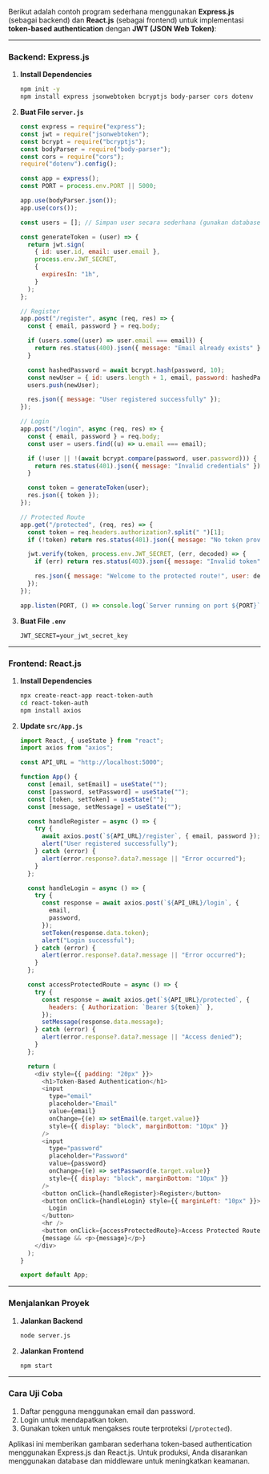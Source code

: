 Berikut adalah contoh program sederhana menggunakan **Express.js** (sebagai backend) dan **React.js** (sebagai frontend) untuk implementasi **token-based authentication** dengan **JWT (JSON Web Token)**:

---

### **Backend: Express.js**

1. **Install Dependencies**

   ```bash
   npm init -y
   npm install express jsonwebtoken bcryptjs body-parser cors dotenv
   ```

2. **Buat File `server.js`**

   ```javascript
   const express = require("express");
   const jwt = require("jsonwebtoken");
   const bcrypt = require("bcryptjs");
   const bodyParser = require("body-parser");
   const cors = require("cors");
   require("dotenv").config();

   const app = express();
   const PORT = process.env.PORT || 5000;

   app.use(bodyParser.json());
   app.use(cors());

   const users = []; // Simpan user secara sederhana (gunakan database pada implementasi nyata).

   const generateToken = (user) => {
     return jwt.sign(
       { id: user.id, email: user.email },
       process.env.JWT_SECRET,
       {
         expiresIn: "1h",
       }
     );
   };

   // Register
   app.post("/register", async (req, res) => {
     const { email, password } = req.body;

     if (users.some((user) => user.email === email)) {
       return res.status(400).json({ message: "Email already exists" });
     }

     const hashedPassword = await bcrypt.hash(password, 10);
     const newUser = { id: users.length + 1, email, password: hashedPassword };
     users.push(newUser);

     res.json({ message: "User registered successfully" });
   });

   // Login
   app.post("/login", async (req, res) => {
     const { email, password } = req.body;
     const user = users.find((u) => u.email === email);

     if (!user || !(await bcrypt.compare(password, user.password))) {
       return res.status(401).json({ message: "Invalid credentials" });
     }

     const token = generateToken(user);
     res.json({ token });
   });

   // Protected Route
   app.get("/protected", (req, res) => {
     const token = req.headers.authorization?.split(" ")[1];
     if (!token) return res.status(401).json({ message: "No token provided" });

     jwt.verify(token, process.env.JWT_SECRET, (err, decoded) => {
       if (err) return res.status(403).json({ message: "Invalid token" });

       res.json({ message: "Welcome to the protected route!", user: decoded });
     });
   });

   app.listen(PORT, () => console.log(`Server running on port ${PORT}`));
   ```

3. **Buat File `.env`**
   ```
   JWT_SECRET=your_jwt_secret_key
   ```

---

### **Frontend: React.js**

1. **Install Dependencies**

   ```bash
   npx create-react-app react-token-auth
   cd react-token-auth
   npm install axios
   ```

2. **Update `src/App.js`**

   ```javascript
   import React, { useState } from "react";
   import axios from "axios";

   const API_URL = "http://localhost:5000";

   function App() {
     const [email, setEmail] = useState("");
     const [password, setPassword] = useState("");
     const [token, setToken] = useState("");
     const [message, setMessage] = useState("");

     const handleRegister = async () => {
       try {
         await axios.post(`${API_URL}/register`, { email, password });
         alert("User registered successfully");
       } catch (error) {
         alert(error.response?.data?.message || "Error occurred");
       }
     };

     const handleLogin = async () => {
       try {
         const response = await axios.post(`${API_URL}/login`, {
           email,
           password,
         });
         setToken(response.data.token);
         alert("Login successful");
       } catch (error) {
         alert(error.response?.data?.message || "Error occurred");
       }
     };

     const accessProtectedRoute = async () => {
       try {
         const response = await axios.get(`${API_URL}/protected`, {
           headers: { Authorization: `Bearer ${token}` },
         });
         setMessage(response.data.message);
       } catch (error) {
         alert(error.response?.data?.message || "Access denied");
       }
     };

     return (
       <div style={{ padding: "20px" }}>
         <h1>Token-Based Authentication</h1>
         <input
           type="email"
           placeholder="Email"
           value={email}
           onChange={(e) => setEmail(e.target.value)}
           style={{ display: "block", marginBottom: "10px" }}
         />
         <input
           type="password"
           placeholder="Password"
           value={password}
           onChange={(e) => setPassword(e.target.value)}
           style={{ display: "block", marginBottom: "10px" }}
         />
         <button onClick={handleRegister}>Register</button>
         <button onClick={handleLogin} style={{ marginLeft: "10px" }}>
           Login
         </button>
         <hr />
         <button onClick={accessProtectedRoute}>Access Protected Route</button>
         {message && <p>{message}</p>}
       </div>
     );
   }

   export default App;
   ```

---

### **Menjalankan Proyek**

1. **Jalankan Backend**

   ```bash
   node server.js
   ```

2. **Jalankan Frontend**
   ```bash
   npm start
   ```

---

### **Cara Uji Coba**

1. Daftar pengguna menggunakan email dan password.
2. Login untuk mendapatkan token.
3. Gunakan token untuk mengakses route terproteksi (`/protected`).

Aplikasi ini memberikan gambaran sederhana token-based authentication menggunakan Express.js dan React.js. Untuk produksi, Anda disarankan menggunakan database dan middleware untuk meningkatkan keamanan.
